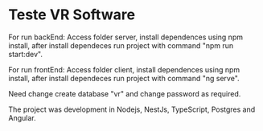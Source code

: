 # Teste VR Software
For run backEnd:
Access folder server, install dependences using npm install, after install dependeces run project with command "npm run start:dev".

For run frontEnd:
Access folder client, install dependences using npm install, after install dependeces run project with command "ng serve".

Need change create database "vr" and change password as required.

The project was development in Nodejs, NestJs, TypeScript, Postgres and Angular.
